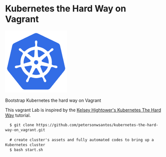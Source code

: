 # Kubernetes the Hard Way on Vagrant

![Image of amazin Kubernetes ](image/kubernetes_logo.png) 

Bootstrap Kubernetes the hard way on Vagrant

This vagrant Lab is inspired by the [Kelsey Hightower's Kubernetes The Hard Way](https://github.com/kelseyhightower/kubernetes-the-hard-way) tutorial.


```
  $ git clone https://github.com/petersonwsantos/kubernetes-the-hard-way-on_vagrant.git

  # create cluster's assets and fully automated codes to bring up a Kubernetes cluster
  $ bash start.sh

```
